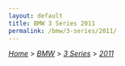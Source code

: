```yaml
---
layout: default
title: BMW 3 Series 2011
permalink: /bmw/3-series/2011/
---
```

[*Home*](/) > [*BMW*](/bmw/) > [*3 Series*](/bmw/3-series/) > [*2011*](/bmw/3-series/2011/)
